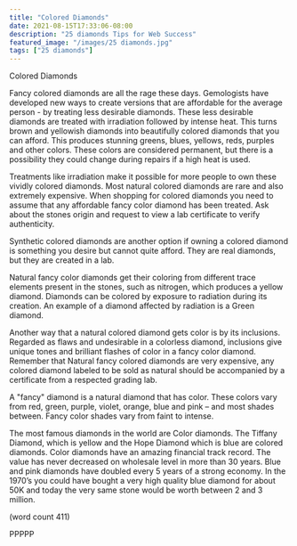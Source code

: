 ```yaml
---
title: "Colored Diamonds"
date: 2021-08-15T17:33:06-08:00
description: "25 diamonds Tips for Web Success"
featured_image: "/images/25 diamonds.jpg"
tags: ["25 diamonds"]
---
```


Colored Diamonds

Fancy colored diamonds are all the rage 
these days.  Gemologists have developed 
new ways to create versions that are 
affordable for the average person - by 
treating less desirable diamonds. These 
less desirable diamonds are treated with 
irradiation followed by intense heat.  This 
turns brown and yellowish diamonds into 
beautifully colored diamonds that you can 
afford.  This produces stunning greens, 
blues, yellows, reds, purples and other 
colors.  These colors are considered 
permanent, but there is a possibility 
they could change during repairs if a high 
heat is used.

Treatments like irradiation make it possible 
for more people to own these vividly colored 
diamonds. Most natural colored diamonds 
are rare and also extremely expensive. When 
shopping for colored diamonds you need to 
assume that any affordable fancy color 
diamond has been treated.  Ask about the 
stones origin and request to view a lab 
certificate to verify authenticity.

Synthetic colored diamonds are another 
option if owning a colored diamond is 
something you desire but cannot quite afford. 
They are real diamonds, but they are created 
in a lab.

Natural fancy color diamonds get their 
coloring from different trace elements present 
in the stones, such as nitrogen, which 
produces a yellow diamond.  Diamonds can 
be colored by exposure to radiation during its 
creation.  An example of a diamond affected 
by radiation is a Green diamond.

Another way that a natural colored diamond 
gets color is by its inclusions.  Regarded as 
flaws and undesirable in a colorless diamond, 
inclusions give unique tones and brilliant 
flashes of color in a fancy color diamond.  
Remember that Natural fancy colored 
diamonds are very expensive, any colored 
diamond labeled to be sold as natural should
be accompanied by a certificate from a 
respected grading lab. 

A "fancy" diamond is a natural diamond that 
has color.  These colors vary from red, green, 
purple, violet, orange, blue and pink – and 
most shades between.  Fancy color shades 
vary from faint to intense. 

The most famous diamonds in the world are 
Color diamonds.  The Tiffany Diamond, 
which is yellow and the Hope Diamond which 
is blue are colored diamonds.    Color 
diamonds have an amazing financial track
record.  The value has never decreased on 
wholesale level in more than 30 years.  Blue 
and pink diamonds have doubled every 5 
years of a strong economy.   In the 1970’s 
you could have bought a very high quality 
blue diamond for about 50K and today the 
very same stone would be worth between 
2 and 3 million. 

(word count 411)

PPPPP

